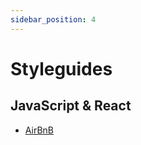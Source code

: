 ```yaml
---
sidebar_position: 4
---
```


# Styleguides

## JavaScript & React

- [AirBnB](https://airbnb.io/javascript/)
